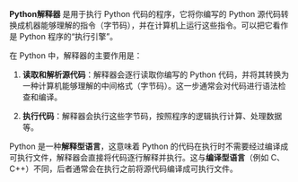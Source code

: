**Python解释器** 是用于执行 Python 代码的程序，它将你编写的 Python 源代码转换成机器能够理解的指令（字节码），并在计算机上运行这些指令。可以把它看作是 Python 程序的“执行引擎”。

在 Python 中，解释器的主要作用是：

1. **读取和解析源代码**：解释器会逐行读取你编写的 Python 代码，并将其转换为一种计算机能够理解的中间格式（字节码）。这一步通常会对代码进行语法检查和编译。
    
2. **执行代码**：解释器会执行这些字节码，按照程序的逻辑执行计算、处理数据等。
    

Python 是一种**解释型语言**，这意味着 Python 的代码在执行时不需要经过编译成可执行文件，解释器会直接将代码逐行解释并执行。这与**编译型语言**（例如 C、C++）不同，后者通常会在执行之前将源代码编译成可执行文件。